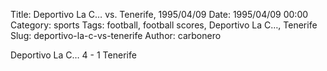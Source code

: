 Title: Deportivo La C… vs. Tenerife, 1995/04/09
Date: 1995/04/09 00:00
Category: sports
Tags: football, football scores, Deportivo La C…, Tenerife
Slug: deportivo-la-c-vs-tenerife
Author: carbonero


Deportivo La C… 4 - 1 Tenerife
